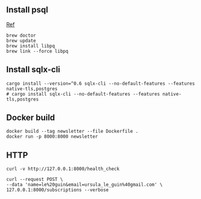 
## Install psql

[Ref](https://www.timescale.com/blog/how-to-install-psql-on-mac-ubuntu-debian-windows/)

```shell
brew doctor
brew update
brew install libpq
brew link --force libpq
```

## Install sqlx-cli

```shell
cargo install --version=^0.6 sqlx-cli --no-default-features --features native-tls,postgres
# cargo install sqlx-cli --no-default-features --features native-tls,postgres
```

## Docker build

```shell
docker build --tag newsletter --file Dockerfile .
docker run -p 8000:8000 newsletter
```

## HTTP

```shell
curl -v http://127.0.0.1:8000/health_check
```

```shell
curl --request POST \
--data 'name=le%20guin&email=ursula_le_guin%40gmail.com' \
127.0.0.1:8000/subscriptions --verbose
```
